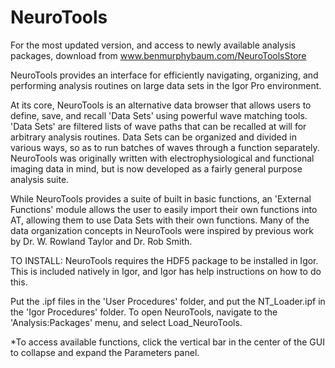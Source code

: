 # NeuroTools

For the most updated version, and access to newly available analysis packages, download from www.benmurphybaum.com/NeuroToolsStore

NeuroTools provides an interface for efficiently navigating, organizing, and performing analysis routines on large data sets in the Igor Pro environment. 

At its core, NeuroTools is an alternative data browser that allows users to define, save, and recall 'Data Sets' using powerful wave matching tools. 'Data Sets' are filtered lists of wave paths that can be recalled at will for arbitrary analysis routines. Data Sets can be organized and divided in various ways, so as to run batches of waves through a function separately. NeuroTools was originally written with electrophysiological and functional imaging data in mind, but is now developed as a fairly general purpose analysis suite. 

While NeuroTools provides a suite of built in basic functions, an 'External Functions' module allows the user to easily import their own functions into AT, allowing them to use Data Sets with their own functions. Many of the data organization concepts in NeuroTools were inspired by previous work by Dr. W. Rowland Taylor and Dr. Rob Smith.

TO INSTALL:
NeuroTools requires the HDF5 package to be installed in Igor. This is included natively in Igor, and Igor has help instructions on how to do this.

Put the .ipf files in the 'User Procedures' folder, and put the NT_Loader.ipf in the 'Igor Procedures' folder. To open NeuroTools, navigate to the 'Analysis:Packages' menu, and select Load_NeuroTools. 

*To access available functions, click the vertical bar in the center of the GUI to collapse and expand the Parameters panel.

